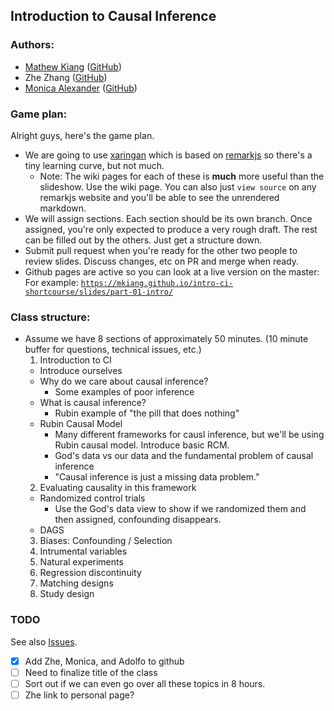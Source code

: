 ## Introduction to Causal Inference

### Authors:
- [Mathew Kiang](https://mathewkiang.com) ([GitHub](https://github.com/mkiang))
- Zhe Zhang ([GitHub](https://github.com/writezhe))
- [Monica Alexander](http://monicaalexander.com) ([GitHub](https://github.com/MJAlexander))

### Game plan:

Alright guys, here's the game plan. 

- We are going to use [xaringan](https://github.com/yihui/xaringan) which is based on [remarkjs](https://remarkjs.com/#1) so there's a tiny learning curve, but not much. 
  - Note: The wiki pages for each of these is **much** more useful than the slideshow. Use the wiki page. You can also just `view source` on any remarkjs website and you'll be able to see the unrendered markdown.
- We will assign sections. Each section should be its own branch. Once assigned, you're only expected to produce a very rough draft. The rest can be filled out by the others. Just get a structure down.
- Submit pull request when you're ready for the other two people to review slides. Discuss changes, etc on PR and merge when ready.
- Github pages are active so you can look at a live version on the master: For example: [`https://mkiang.github.io/intro-ci-shortcourse/slides/part-01-intro/`](https://mkiang.github.io/intro-ci-shortcourse/slides/part-01-intro/#1)

### Class structure:
- Assume we have 8 sections of approximately 50 minutes. (10 minute buffer for questions, technical issues, etc.)
  1. Introduction to CI
    - Introduce ourselves
    - Why do we care about causal inference? 
      - Some examples of poor inference
    - What is causal inference?
      - Rubin example of "the pill that does nothing"
    - Rubin Causal Model
      - Many different frameworks for causl inference, but we'll be using Rubin causal model. Introduce basic RCM.
      - God's data vs our data and the fundamental problem of causal inference
      - "Causal inference is just a missing data problem."
  2. Evaluating causality in this framework
    - Randomized control trials
      - Use the God's data view to show if we randomized them and then assigned, confounding disappears.
    - DAGS
  3. Biases: Confounding / Selection
  4. Intrumental variables
  5. Natural experiments
  6. Regression discontinuity
  7. Matching designs
  8. Study design

### TODO
See also [Issues](https://github.com/mkiang/intro-ci-shortcourse/issues).

- [x] Add Zhe, Monica, and Adolfo to github
- [ ] Need to finalize title of the class
- [ ] Sort out if we can even go over all these topics in 8 hours.
- [ ] Zhe link to personal page?
